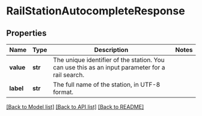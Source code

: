 # RailStationAutocompleteResponse

## Properties
Name | Type | Description | Notes
------------ | ------------- | ------------- | -------------
**value** | **str** | The unique identifier of the station. You can use this as an input parameter for a rail search. | 
**label** | **str** | The full name of the station, in UTF-8 format. | 

[[Back to Model list]](../README.md#documentation-for-models) [[Back to API list]](../README.md#documentation-for-api-endpoints) [[Back to README]](../README.md)


